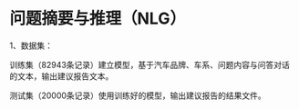 # 问题摘要与推理（NLG）
1、数据集：
  
  训练集（82943条记录）建立模型，基于汽车品牌、车系、问题内容与问答对话的文本，输出建议报告文本。

  测试集（20000条记录）使用训练好的模型，输出建议报告的结果文件。
